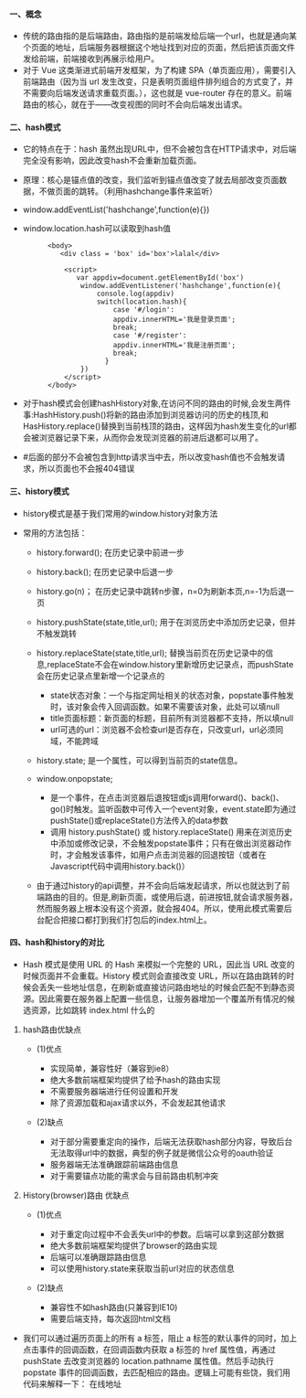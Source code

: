 #### 一、概念 ####

- 传统的路由指的是后端路由，路由指的是前端发给后端一个url，也就是通向某个页面的地址，后端服务器根据这个地址找到对应的页面，然后把该页面文件发给前端，前端接收到再展示给用户。
- 对于 Vue 这类渐进式前端开发框架，为了构建 SPA（单页面应用），需要引入前端路由（因为当 url 发生改变，只是表明页面组件排列组合的方式变了，并不需要向后端发送请求重载页面。），这也就是 vue-router 存在的意义。前端路由的核心，就在于——改变视图的同时不会向后端发出请求。

#### 二、hash模式 ####

- 它的特点在于：hash 虽然出现URL中，但不会被包含在HTTP请求中，对后端完全没有影响，因此改变hash不会重新加载页面。
- 原理：核心是锚点值的改变，我们监听到锚点值改变了就去局部改变页面数据，不做页面的跳转。（利用hashchange事件来监听）
- window.addEventList('hashchange',function(e){})
- window.location.hash可以读取到hash值

	        <body>
			   <div class = 'box' id='box'>lalal</div>
			   
			    <script>
			       var appdiv=document.getElementById('box')
			        window.addEventListener('hashchange',function(e){
			            console.log(appdiv)
			            switch(location.hash){
						  	case '#/login':
						  	appdiv.innerHTML='我是登录页面';
						  	break;
						  	case '#/register':
						  	appdiv.innerHTML='我是注册页面';
						  	break;
						  }
			        })
			    </script>
			</body>

- 对于hash模式会创建hashHistory对象,在访问不同的路由的时候,会发生两件事:HashHistory.push()将新的路由添加到浏览器访问的历史的栈顶,和HasHistory.replace()替换到当前栈顶的路由，这样因为hash发生变化的url都会被浏览器记录下来，从而你会发现浏览器的前进后退都可以用了。

- #后面的部分不会被包含到http请求当中去，所以改变hash值也不会触发请求，所以页面也不会报404错误

#### 三、history模式 ####

- history模式是基于我们常用的window.history对象方法
- 常用的方法包括：
      
   - history.forward(); 在历史记录中前进一步
   - history.back();    在历史记录中后退一步
   - history.go(n)；    在历史记录中跳转n步骤，n=0为刷新本页,n=-1为后退一页
   - history.pushState(state,title,url); 用于在浏览历史中添加历史记录，但并不触发跳转
   - history.replaceState(state,title,url); 替换当前页在历史记录中的信息,replaceState不会在window.history里新增历史记录点，而pushState会在历史记录点里新增一个记录点的
      
      - state状态对象：一个与指定网址相关的状态对象，popstate事件触发时，该对象会传入回调函数。如果不需要该对象，此处可以填null
      - title页面标题：新页面的标题，目前所有浏览器都不支持，所以填null
      - url可选的url：浏览器不会检查url是否存在，只改变url，url必须同域，不能跨域
          
   - history.state; 是一个属性，可以得到当前页的state信息。
   - window.onpopstate;
      
      - 是一个事件，在点击浏览器后退按钮或js调用forward()、back()、go()时触发。监听函数中可传入一个event对象，event.state即为通过pushState()或replaceState()方法传入的data参数
      - 调用  history.pushState()  或  history.replaceState()  用来在浏览历史中添加或修改记录，不会触发popstate事件；只有在做出浏览器动作时，才会触发该事件，如用户点击浏览器的回退按钮（或者在Javascript代码中调用history.back()）
          
  - 由于通过history的api调整，并不会向后端发起请求，所以也就达到了前端路由的目的。但是,刷新页面，或使用后退，前进按钮,就会请求服务器，然而服务器上根本没有这个资源，就会报404。所以，使用此模式需要后台配合把接口都打到我们打包后的index.html上。
  
#### 四、hash和history的对比 ####

- Hash 模式是使用 URL 的 Hash 来模拟一个完整的 URL，因此当 URL 改变的时候页面并不会重载。History 模式则会直接改变 URL，所以在路由跳转的时候会丢失一些地址信息，在刷新或直接访问路由地址的时候会匹配不到静态资源。因此需要在服务器上配置一些信息，让服务器增加一个覆盖所有情况的候选资源，比如跳转 index.html 什么的

1. hash路由优缺点

   - (1)优点

      - 实现简单，兼容性好（兼容到ie8）
      - 绝大多数前端框架均提供了给予hash的路由实现
      - 不需要服务器端进行任何设置和开发
      - 除了资源加载和ajax请求以外，不会发起其他请求

   - (2)缺点

      - 对于部分需要重定向的操作，后端无法获取hash部分内容，导致后台无法取得url中的数据，典型的例子就是微信公众号的oauth验证
      - 服务器端无法准确跟踪前端路由信息
      - 对于需要锚点功能的需求会与目前路由机制冲突

 2. History(browser)路由 优缺点

    - (1)优点

      - 对于重定向过程中不会丢失url中的参数。后端可以拿到这部分数据
      - 绝大多数前端框架均提供了browser的路由实现
      - 后端可以准确跟踪路由信息
      - 可以使用history.state来获取当前url对应的状态信息

    - (2)缺点

       - 兼容性不如hash路由(只兼容到IE10)
       - 需要后端支持，每次返回html文档


- 我们可以通过遍历页面上的所有 a 标签，阻止 a 标签的默认事件的同时，加上点击事件的回调函数，在回调函数内获取 a 标签的 href 属性值，再通过 pushState 去改变浏览器的 location.pathname 属性值。然后手动执行 popstate 事件的回调函数，去匹配相应的路由。逻辑上可能有些饶，我们用代码来解释一下：
在线地址 

